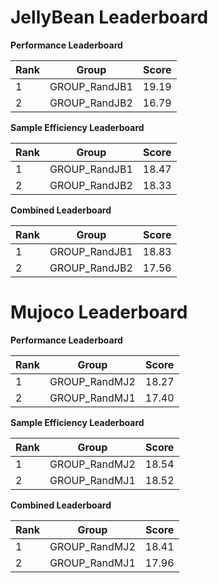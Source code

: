 # JellyBean Leaderboard

**Performance Leaderboard**

|Rank      |Group     |Score     |
|----------|----------|----------|
|1      |GROUP_RandJB1     |19.19     |
|2      |GROUP_RandJB2     |16.79     |


**Sample Efficiency Leaderboard**

|Rank      |Group     |Score     |
|----------|----------|----------|
|1      |GROUP_RandJB1     |18.47     |
|2      |GROUP_RandJB2     |18.33     |


**Combined Leaderboard**

|Rank      |Group     |Score     |
|----------|----------|----------|
|1      |GROUP_RandJB1     |18.83     |
|2      |GROUP_RandJB2     |17.56     |


# Mujoco Leaderboard

**Performance Leaderboard**

|Rank      |Group     |Score     |
|----------|----------|----------|
|1      |GROUP_RandMJ2     |18.27     |
|2      |GROUP_RandMJ1     |17.40     |


**Sample Efficiency Leaderboard**

|Rank      |Group     |Score     |
|----------|----------|----------|
|1      |GROUP_RandMJ2     |18.54     |
|2      |GROUP_RandMJ1     |18.52     |


**Combined Leaderboard**

|Rank      |Group     |Score     |
|----------|----------|----------|
|1      |GROUP_RandMJ2     |18.41     |
|2      |GROUP_RandMJ1     |17.96     |


